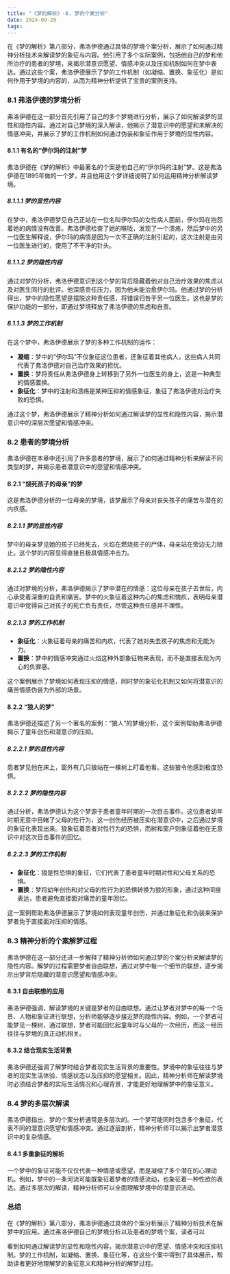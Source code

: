 ```yaml
---
title: "《梦的解析》-8. 梦的个案分析"
date: 2024-09-28
tags:
---
```


在《梦的解析》第八部分，弗洛伊德通过具体的梦境个案分析，展示了如何通过精神分析技术来解读梦的象征与内容。他引用了多个实际案例，包括他自己的梦和他所治疗的患者的梦境，来揭示潜意识愿望、情感冲突以及压抑机制如何在梦中表达。通过这些个案，弗洛伊德展示了梦的工作机制（如凝缩、置换、象征化）是如何作用于梦境的内容的，从而为精神分析提供了宝贵的案例支持。

### 8.1 **弗洛伊德的梦境分析**
弗洛伊德在这一部分首先引用了自己的多个梦境进行分析，展示了如何解读梦的显性和隐性内容。通过对自己梦境的深入解读，他揭示了潜意识中的愿望和未解决的情感冲突，并展示了梦的工作机制如何通过伪装和象征作用于梦境的显性内容。

#### 8.1.1 **有名的“伊尔玛的注射”梦**
弗洛伊德在《梦的解析》中最著名的个案是他自己的“伊尔玛的注射”梦。这是弗洛伊德在1895年做的一个梦，并且他用这个梦详细说明了如何运用精神分析解读梦境。

##### 8.1.1.1 **梦的显性内容**
在梦中，弗洛伊德梦见自己正站在一位名叫伊尔玛的女性病人面前，伊尔玛在抱怨着她的病情没有改善。弗洛伊德检查了她的喉咙，发现了一个溃疡，然后梦中的另一位医生解释说，伊尔玛的病情是因为一次不正确的注射引起的，这次注射是由另一位医生进行的，使用了不干净的针头。

##### 8.1.1.2 **梦的隐性内容**
通过对梦的分析，弗洛伊德意识到这个梦的背后隐藏着他对自己治疗效果的焦虑以及对医生同行的批评。他深感责任压力，因为他未能治愈伊尔玛。他通过梦的分析得出，梦中的隐性愿望是摆脱这种责任感，将错误归咎于另一位医生。这也是梦的保护功能的一部分，即通过梦境释放了弗洛伊德的焦虑和自责。

##### 8.1.1.3 **梦的工作机制**
在这个梦中，弗洛伊德展示了梦的多种工作机制的运作：
- **凝缩**：梦中的“伊尔玛”不仅象征这位患者，还象征着其他病人，这些病人共同代表了弗洛伊德对自己治疗效果的担忧。
- **置换**：梦将责任从弗洛伊德身上转移到了另外一位医生的身上，这是一种典型的情感置换。
- **象征化**：梦中的注射和溃疡是某种压抑的情感象征，象征了弗洛伊德对治疗失败的恐惧。

通过这个梦，弗洛伊德展示了精神分析如何通过解读梦的显性和隐性内容，揭示潜意识中的深层次愿望和情感冲突。

### 8.2 **患者的梦境分析**
弗洛伊德在本章中还引用了许多患者的梦境，展示了如何通过精神分析来解读不同类型的梦，并揭示患者潜意识中的愿望和情感冲突。

#### 8.2.1 **“烧死孩子的母亲”的梦**
这是弗洛伊德分析的一位母亲的梦境，该梦展示了母亲对丧失孩子的痛苦与潜在的内疚感。

##### 8.2.1.1 **梦的显性内容**
梦中的母亲梦见她的孩子已经死去，火焰在燃烧孩子的尸体，母亲站在旁边无力阻止。这个梦的内容显得直接且极具情感冲击力。

##### 8.2.1.2 **梦的隐性内容**
通过对梦境的分析，弗洛伊德揭示了梦中潜在的情感：这位母亲在孩子去世后，内心承受着深重的自责和痛苦。梦中的火象征着这种内心的焦虑和愧疚，表明母亲潜意识中觉得自己对孩子的死亡负有责任，尽管这种责任感并不理性。

##### 8.2.1.3 **梦的工作机制**
- **象征化**：火象征着母亲的痛苦和内疚，代表了她对失去孩子的焦虑和无能为力。
- **置换**：梦中的情感冲突通过火焰这种外部象征物来表现，而不是直接表现为内心的负罪感。

这个案例展示了梦境如何表现压抑的情感，同时梦的象征化机制又如何将潜意识的痛苦情感伪装为外部的场景。

#### 8.2.2 **“狼人的梦”**
弗洛伊德还描述了另一个著名的案例：“狼人”的梦境分析，这个案例帮助弗洛伊德揭示了童年创伤和潜意识的压抑。

##### 8.2.2.1 **梦的显性内容**
患者梦见他在床上，窗外有几只狼站在一棵树上盯着他看。这些狼令他感到极度恐惧。

##### 8.2.2.2 **梦的隐性内容**
通过分析，弗洛伊德认为这个梦源于患者童年时期的一次目击事件。这位患者幼年时期无意中目睹了父母的性行为，这一创伤经历被压抑在潜意识中，之后通过梦境的象征化表现出来。狼象征着患者对性行为的恐惧，而树和窗户则象征着他在无意识中对这次目击事件的回忆。

##### 8.2.2.3 **梦的工作机制**
- **象征化**：狼是性恐惧的象征，它们代表了患者童年时期对性和父母关系的恐惧。
- **置换**：梦将幼年创伤和对父母的性行为的恐惧转换为狼的形象，通过这种间接表达，患者避免直接面对痛苦的童年回忆。

这一案例帮助弗洛伊德展示了梦境如何表现童年创伤，并通过象征化和伪装来保护梦者免于直接面对压抑的情感。

### 8.3 **精神分析的个案解梦过程**
弗洛伊德在这一部分还进一步解释了精神分析师如何通过梦的个案分析来解读梦的隐性内容。解梦的过程需要梦者自由联想，通过对梦中每一个细节的联想，逐步揭示出梦背后隐藏的潜意识愿望和情感冲突。

#### 8.3.1 **自由联想的应用**
弗洛伊德强调，解读梦境的关键是梦者的自由联想。通过让梦者对梦中的每一个场景、人物和象征进行联想，分析师能够逐步接近梦的隐性内容。例如，一个梦者可能梦见一棵树，通过联想，梦者可能回忆起童年时与父母的一次经历，而这一经历往往与梦境的真正动机相关。

#### 8.3.2 **结合现实生活背景**
弗洛伊德还强调了解梦时结合梦者现实生活背景的重要性。梦境中的象征往往与梦者的现实生活体验、情感状态以及压抑的愿望相关。因此，精神分析师在解读梦境时必须结合梦者的实际生活情况和心理背景，才能更好地理解梦中的象征意义。

### 8.4 **梦的多层次解读**
弗洛伊德指出，梦的个案分析通常是多层次的。一个梦可能同时包含多个象征，代表不同的潜意识愿望和情感冲突。通过逐层剖析，精神分析师可以揭示出梦者潜意识中的复杂情感。

#### 8.4.1 **多重象征的解析**
一个梦中的象征可能不仅仅代表一种情感或愿望，而是凝缩了多个潜在的心理动机。例如，梦中的一条河流可能既象征着梦者的情感流动，也象征着一种性欲的表达。通过多层次的解读，精神分析师可以全面理解梦境中的潜意识活动。

### 总结
在《梦的解析》第八部分，弗洛伊德通过具体的个案分析展示了精神分析技术在解梦中的应用。通过弗洛伊德自己的梦境分析以及患者的梦境个案，读者可以

看到如何通过解读梦的显性和隐性内容，揭示潜意识中的愿望、情感冲突和压抑机制。梦的工作机制，如凝缩、置换、象征化等，在这些个案中得到了具体展示，帮助读者更好地理解梦的象征意义和精神分析的解梦过程。